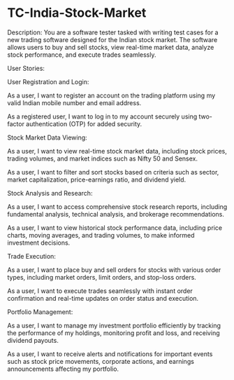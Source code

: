 # TC-India-Stock-Market

Description: You are a software tester tasked with writing test cases for a new trading software designed for the Indian stock market. The software allows users to buy and sell stocks, view real-time market data, analyze stock performance, and execute trades seamlessly.



User Stories:

User Registration and Login:

As a user, I want to register an account on the trading platform using my valid Indian mobile number and email address.

As a registered user, I want to log in to my account securely using two-factor authentication (OTP) for added security.

Stock Market Data Viewing:

As a user, I want to view real-time stock market data, including stock prices, trading volumes, and market indices such as Nifty 50 and Sensex.

As a user, I want to filter and sort stocks based on criteria such as sector, market capitalization, price-earnings ratio, and dividend yield.

Stock Analysis and Research:

As a user, I want to access comprehensive stock research reports, including fundamental analysis, technical analysis, and brokerage recommendations.

As a user, I want to view historical stock performance data, including price charts, moving averages, and trading volumes, to make informed investment decisions.

Trade Execution:

As a user, I want to place buy and sell orders for stocks with various order types, including market orders, limit orders, and stop-loss orders.

As a user, I want to execute trades seamlessly with instant order confirmation and real-time updates on order status and execution.

Portfolio Management:

As a user, I want to manage my investment portfolio efficiently by tracking the performance of my holdings, monitoring profit and loss, and receiving dividend payouts.

As a user, I want to receive alerts and notifications for important events such as stock price movements, corporate actions, and earnings announcements affecting my portfolio.
